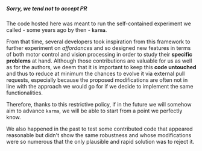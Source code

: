 ##### Sorry, we tend not to accept PR
The code hosted here was meant to run the self-contained experiment we called - some years ago by then - **`karma`**.

From that time, several developers took inspiration from this framework to further experiment on _affordances_ and so designed new features in terms of both motor control and vision processing in order to study their **specific problems** at hand. Although those contributions are valuable for us as well as for the authors, we deem that it is important to keep this **code untouched** and thus to reduce at minimum the chances to evolve it via external pull requests, especially because the proposed modifications are often not in line with the approach we would go for if we decide to implement the same functionalities.

Therefore, thanks to this restrictive policy, if in the future we will somehow aim to advance `karma`, we will be able to start from a point we perfectly know.

We also happened in the past to test some contributed code that appeared reasonable but didn't show the same robustness and whose modifications were so numerous that the only plausible and rapid solution was to reject it.
